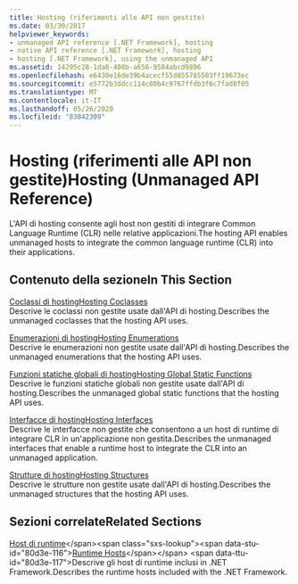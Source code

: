 ```yaml
---
title: Hosting (riferimenti alle API non gestite)
ms.date: 03/30/2017
helpviewer_keywords:
- unmanaged API reference [.NET Framework], hosting
- native API reference [.NET Framework], hosting
- hosting [.NET Framework], using the unmanaged API
ms.assetid: 14295c28-1da8-408b-a656-9584abcd9896
ms.openlocfilehash: e6430e16de39b4acecf55d855785503ff19673ec
ms.sourcegitcommit: e5772b3ddcc114c80b4c9767ffdb3f6c7fad8f05
ms.translationtype: MT
ms.contentlocale: it-IT
ms.lasthandoff: 05/26/2020
ms.locfileid: "83842309"
---
```

# <a name="hosting-unmanaged-api-reference"></a><span data-ttu-id="80d3e-102">Hosting (riferimenti alle API non gestite)</span><span class="sxs-lookup"><span data-stu-id="80d3e-102">Hosting (Unmanaged API Reference)</span></span>
<span data-ttu-id="80d3e-103">L'API di hosting consente agli host non gestiti di integrare Common Language Runtime (CLR) nelle relative applicazioni.</span><span class="sxs-lookup"><span data-stu-id="80d3e-103">The hosting API enables unmanaged hosts to integrate the common language runtime (CLR) into their applications.</span></span>  
  
## <a name="in-this-section"></a><span data-ttu-id="80d3e-104">Contenuto della sezione</span><span class="sxs-lookup"><span data-stu-id="80d3e-104">In This Section</span></span>  
 [<span data-ttu-id="80d3e-105">Coclassi di hosting</span><span class="sxs-lookup"><span data-stu-id="80d3e-105">Hosting Coclasses</span></span>](hosting-coclasses.md)  
 <span data-ttu-id="80d3e-106">Descrive le coclassi non gestite usate dall'API di hosting.</span><span class="sxs-lookup"><span data-stu-id="80d3e-106">Describes the unmanaged coclasses that the hosting API uses.</span></span>  
  
 [<span data-ttu-id="80d3e-107">Enumerazioni di hosting</span><span class="sxs-lookup"><span data-stu-id="80d3e-107">Hosting Enumerations</span></span>](hosting-enumerations.md)  
 <span data-ttu-id="80d3e-108">Descrive le enumerazioni non gestite usate dall'API di hosting.</span><span class="sxs-lookup"><span data-stu-id="80d3e-108">Describes the unmanaged enumerations that the hosting API uses.</span></span>  
  
 [<span data-ttu-id="80d3e-109">Funzioni statiche globali di hosting</span><span class="sxs-lookup"><span data-stu-id="80d3e-109">Hosting Global Static Functions</span></span>](hosting-global-static-functions.md)  
 <span data-ttu-id="80d3e-110">Descrive le funzioni statiche globali non gestite usate dall'API di hosting.</span><span class="sxs-lookup"><span data-stu-id="80d3e-110">Describes the unmanaged global static functions that the hosting API uses.</span></span>  
  
 [<span data-ttu-id="80d3e-111">Interfacce di hosting</span><span class="sxs-lookup"><span data-stu-id="80d3e-111">Hosting Interfaces</span></span>](hosting-interfaces.md)  
 <span data-ttu-id="80d3e-112">Descrive le interfacce non gestite che consentono a un host di runtime di integrare CLR in un'applicazione non gestita.</span><span class="sxs-lookup"><span data-stu-id="80d3e-112">Describes the unmanaged interfaces that enable a runtime host to integrate the CLR into an unmanaged application.</span></span>  
  
 [<span data-ttu-id="80d3e-113">Strutture di hosting</span><span class="sxs-lookup"><span data-stu-id="80d3e-113">Hosting Structures</span></span>](hosting-structures.md)  
 <span data-ttu-id="80d3e-114">Descrive le strutture non gestite usate dall'API di hosting.</span><span class="sxs-lookup"><span data-stu-id="80d3e-114">Describes the unmanaged structures that the hosting API uses.</span></span>  
  
## <a name="related-sections"></a><span data-ttu-id="80d3e-115">Sezioni correlate</span><span class="sxs-lookup"><span data-stu-id="80d3e-115">Related Sections</span></span>  
 <span data-ttu-id="80d3e-116">[Host di runtime](https://docs.microsoft.com/previous-versions/dotnet/netframework-4.0/a51xd4ze(v=vs.100))</span><span class="sxs-lookup"><span data-stu-id="80d3e-116">[Runtime Hosts](https://docs.microsoft.com/previous-versions/dotnet/netframework-4.0/a51xd4ze(v=vs.100))</span></span>  
 <span data-ttu-id="80d3e-117">Descrive gli host di runtime inclusi in .NET Framework.</span><span class="sxs-lookup"><span data-stu-id="80d3e-117">Describes the runtime hosts included with the .NET Framework.</span></span>

